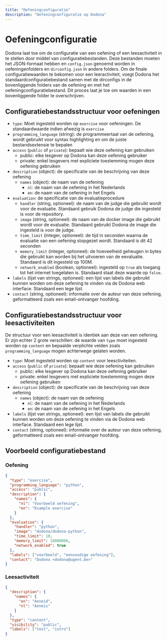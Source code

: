 ```yaml
---
title: "Oefeningconfiguratie"
description: "Oefeningconfiguratie op Dodona"
---
```


# Oefeningconfiguratie

Dodona laat toe om de configuratie van een oefening of een leesactiviteit in te stellen door middel van configuratiebestanden. Deze bestanden moeten het JSON-formaat hebben en `config.json` genoemd worden in oefeningenfolders en `dirconfig.json` in andere folders. Om de finale configuratiewaarden te bekomen voor een leeractiviteit, voegt Dodona het standaardconfiguratiebestand samen met de dirconfigs in de bovenliggende folders van de oefening en met het oefeningconfiguratiebestand. Dit proces laat je toe om waarden in een bovenliggende folder te overschrijven.

## Configuratiebestandsstructuur voor oefeningen

- `type`: Moet ingesteld worden op `exercise` voor oefeningen. De standaardwaarde indien afwezig is `exercise`
- `programming_language` (string): de programmeertaal van de oefening, wordt gebruikt voor syntax highlighting en om de juiste bestandsextensie te bepalen
- `access` (`public` of `private`): bepaalt wie deze oefening kan gebruiken
  - public: elke lesgever op Dodona kan deze oefening gebruiker
  - private: enkel lesgevers met expliciete toestemming mogen deze oefening gebruiken
- `description` (object): de specificatie van de beschrijving van deze oefening
  - `names` (object): de naam van de oefening
    - `nl`: de naam van de oefening in het Nederlands
    - `en`: de naam van de oefening in het Engels
- `evaluation`: de specificatie van de evaluatieprocedure
  - `handler` (string, optioneel): de naam van de judge die gebruikt wordt voor de evaluatie. Standaard gebruik Dodona de judge die ingesteld is voor de repository.
  - `image` (string, optioneel): de naam van de docker image die gebruikt wordt voor de evaluatie. Standaard gebruikt Dodona de image die ingesteld is voor de judge.
  - `time_limit` (integer, optioneel): de tijd in seconden waarna de evaluatie van een oefening stopgezet wordt. Standaard is dit 42 seconden
  - `memory_limit` (integer, optioneel): de hoeveelheid geheugen in bytes die gebruikt kan worden bij het uitvoeren van de eevaluatie. Standaard is dit ingesteld op 100M.
  - `network_enabled` (boolean, optioneel): ingesteld op `true` als toegang tot het internet toegelaten is. Standaard staat deze waarde op `false`.
- `labels` (lijst van strings, optioneel): een lijst van labels die gebruikt kunnen worden om deze oefening te vinden via de Dodona web interface. Standaard een lege lijst.
- `contact` (string, optioneel): informatie over de auteur van deze oefening, geformatteerd zoals een email-ontvanger hoofding.

## Configuratiebestandsstructuur voor leesactiviteiten

De structuur voor een leesactiviteit is identiek aan deze van een oefening. Er zijn echter 2 grote verschillen: de waarde van `type` moet ingesteld worden op `content` en bepaalde verplichte velden zoals `programming_language` mogen achterwege gelaten worden.

- `type`: Moet ingesteld worden op `content` voor leesctiviteiten.
- `access` (`public` of `private`): bepaalt wie deze oefening kan gebruiken
  - public: elke lesgever op Dodona kan deze oefening gebruiker
  - private: enkel lesgevers met expliciete toestemming mogen deze oefening gebruiken
- `description` (object): de specificatie van de beschrijving van deze oefening
  - `names` (object): de naam van de oefening
    - `nl`: de naam van de oefening in het Nederlands
    - `en`: de naam van de oefening in het Engels
- `labels` (lijst van strings, optioneel): een lijst van labels die gebruikt kunnen worden om deze oefening te vinden via de Dodona web interface. Standaard een lege lijst.
- `contact` (string, optioneel): informatie over de auteur van deze oefening, geformatteerd zoals een email-ontvanger hoofding.

## Voorbeeld configuratiebestand

### Oefening

```json
{
  "type": "exercise",
  "programming_language": "python",
  "access": "public",
  "description": {
    "names": {
      "nl": "Voorbeeld oefening",
      "en": "Example exercise"
    }
  },
  "evaluation": {
    "handler": "python",
    "image": "dodona/dodona-python",
    "time_limit": 10,
    "memory_limit": 10000000,
    "network_enabled": true
  },
  "labels": ["voorbeeld", "eenvoudige oefening"],
  "contact": "Dodona <dodona@ugent.be>"
}
```

### Leesactiviteit

```json
{
  "description": {
    "names": {
      "en": "Aeneid",
      "nl": "Aeneis"
    }
  },
  "type": "content",
  "visibility": "public",
  "labels": ["test", "intro"]
}
```